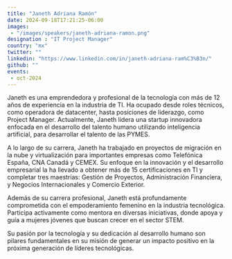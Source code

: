 ```yaml
---
title: "Janeth Adriana Ramón"
date: 2024-09-18T17:21:25-06:00
images: 
 - "/images/speakers/janeth-adriana-ramon.png"
designation : "IT Project Manager"
country: "mx"
twitter: ""
linkedin: "https://www.linkedin.com/in/janeth-adriana-ram%C3%B3n/"
github: ""
events: 
 - oct-2024
---
```


Janeth es una emprendedora y profesional de la tecnología con más de
12 años de experiencia en la industria de TI. Ha ocupado desde roles técnicos, como operadora de datacenter, hasta posiciones de liderazgo, como Project Manager. Actualmente, Janeth lidera una startup innovadora enfocada en el desarrollo del talento humano utilizando inteligencia artificial, para desarrollar el talento de las PYMES.

A lo largo de su carrera, Janeth ha trabajado en proyectos de migración en la nube y virtualización para importantes empresas como Telefónica España, CNA Canadá y CEMEX. Su enfoque en la innovación y el desarrollo empresarial la ha llevado a obtener más de 15 certificaciones en TI y completar tres maestrías: Gestión de Proyectos, Administración Financiera, y Negocios Internacionales y Comercio Exterior.

Además de su carrera profesional, Janeth está profundamente comprometida con el
empoderamiento femenino en la industria tecnológica. Participa activamente como mentora en diversas iniciativas, donde apoya y guía a mujeres jóvenes que buscan crecer en el sector STEM.

Su pasión por la tecnología y su dedicación al desarrollo humano son pilares fundamentales en su misión de generar un impacto positivo en la próxima generación de líderes tecnológicas.